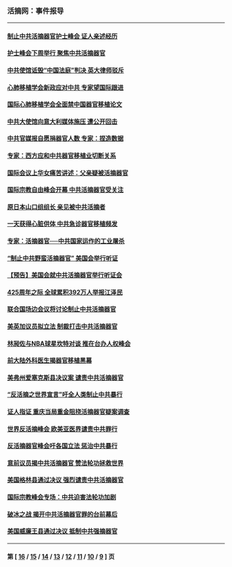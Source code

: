 ### 活摘网：事件报导
---
#### [制止中共活摘器官护士峰会 证人亲述经历](../../pages/nf5877/n13859007.md?11170430) 
#### [护士峰会下周举行 聚焦中共活摘器官](../../pages/nf5877/n13855418.md?11170430) 
#### [中共使馆诋毁“中国法庭”判决 英大律师驳斥](../../pages/nf5877/n13833945.md?11170430) 
#### [心肺移植学会新政应对中共 专家望国际跟进](../../pages/nf5877/n13829043.md?11170430) 
#### [国际心肺移植学会全面禁中国器官移植论文](../../pages/nf5877/n13827785.md?11170430) 
#### [中共大使馆向意大利媒体施压 遭公开回击](../../pages/nf5877/n13826038.md?11170430) 
#### [中共官媒报自愿捐器官人数 专家：捏造数据](../../pages/nf5877/n13814130.md?11170430) 
#### [专家：西方应和中共器官移植业切断关系](../../pages/nf5877/n13772828.md?11170430) 
#### [国际会议上华女痛苦讲述：父亲疑被活摘器官](../../pages/nf5877/n13771583.md?11170430) 
#### [国际宗教自由峰会开幕 中共活摘器官受关注](../../pages/nf5877/n13769995.md?11170430) 
#### [原日本山口组组长 亲见被中共活摘者](../../pages/nf5877/n13767360.md?11170430) 
#### [一天获得心脏供体 中共急诊器官移植频发](../../pages/nf5877/n13764689.md?11170430) 
#### [专家：活摘器官──中共国家运作的工业屠杀](../../pages/nf5877/n13761178.md?11170430) 
#### [“制止中共野蛮活摘器官” 美国会举行听证](../../pages/nf5877/n13735831.md?11170430) 
#### [【预告】美国会就中共活摘器官举行听证会](../../pages/nf5877/n13732843.md?11170430) 
#### [425周年之际 全球累积392万人举报江泽民](../../pages/nf5877/n13719232.md?11170430) 
#### [联合国场边会议将讨论制止中共活摘器官](../../pages/nf5877/n13656361.md?11170430) 
#### [美英加议员拟立法 制裁打击中共活摘器官](../../pages/nf5877/n13430251.md?11170430) 
#### [林昶佐与NBA球星坎特对谈 推在台办人权峰会](../../pages/nf5877/n13414467.md?11170430) 
#### [前大陆外科医生揭器官移植黑幕](../../pages/nf5877/n13401416.md?11170430) 
#### [美弗州爱塞克斯县决议案 谴责中共活摘器官](../../pages/nf5877/n13320919.md?11170430) 
#### [“反活摘之世界宣言”吁全人类制止中共暴行](../../pages/nf5877/n13259730.md?11170430) 
#### [证人指证 重庆当局重金阻挠活摘器官疑案调查](../../pages/nf5877/n13259127.md?11170430) 
#### [世界反活摘峰会 欧美亚医界谴责中共罪行](../../pages/nf5877/n13253550.md?11170430) 
#### [反活摘器官峰会吁各国立法 惩治中共暴行](../../pages/nf5877/n13245052.md?11170430) 
#### [意前议员揭中共活摘器官 赞法轮功拯救世界](../../pages/nf5877/n13203445.md?11170430) 
#### [美国格林县通过决议 强烈谴责中共活摘器官](../../pages/nf5877/n13119367.md?11170430) 
#### [国际宗教峰会专场：中共迫害法轮功加剧](../../pages/nf5877/n13088279.md?11170430) 
#### [破冰之战 揭开中共活摘器官罪的台前幕后](../../pages/nf5877/n13082457.md?11170430) 
#### [美国威廉王县通过决议 抵制中共强摘器官](../../pages/nf5877/n13056521.md?11170430) 

---
#### 第 [ [16](./16.md?11170430) / [15](./15.md?11170430) / [14](./14.md?11170430) / [13](./13.md?11170430) / [12](./12.md?11170430) / [11](./11.md?11170430) / [10](./10.md?11170430) / [9](./9.md?11170430) ] 页
